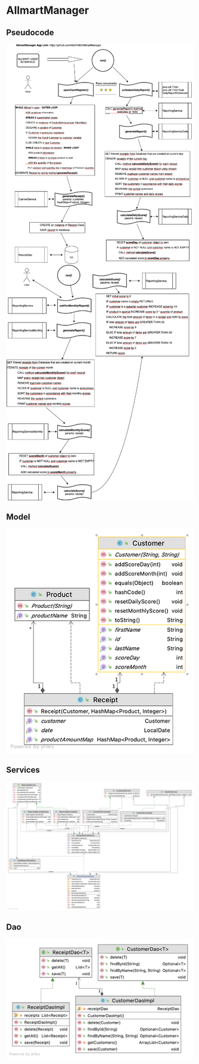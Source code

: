 # AllmartManager
## Pseudocode
![](https://github.com/Mert1980/AllmartManager/blob/main/src/main/resources/AllmartPseudocode1.png?raw=true)
<br/>
![](https://github.com/Mert1980/AllmartManager/blob/main/src/main/resources/AllmartPseudocode2.png?raw=true)

## Model
![](https://github.com/Mert1980/AllmartManager/blob/main/src/main/resources/Package%20model.png?raw=true)

## Services
![](https://github.com/Mert1980/AllmartManager/blob/main/src/main/resources/Package%20services.png?raw=true)

## Dao
![](https://github.com/Mert1980/AllmartManager/blob/main/src/main/resources/Package%20dao.png?raw=true)
